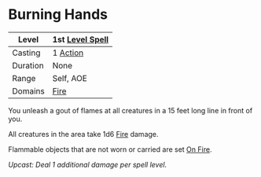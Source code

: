# Burning Hands

|Level|1st [Level Spell](../../../Spell%20Level.md)|
|-----|---------------|
|Casting|1 [Action](../../../../Game%20Procedures/Action.md)|
|Duration|None|
|Range|Self, AOE|
|Domains|[Fire](../../../Spell%20Domains/Fire.md)|

You unleash a gout of flames at all creatures in a 15 feet long line in front of you.

All creatures in the area take 1d6 [Fire](../../../../Damage%20Types/Fire.md) damage.

Flammable objects that are not worn or carried are set [On Fire](../../../../Hazards/Elemental.md#On%20Fire).

*Upcast: Deal 1 additional damage per spell level.*
